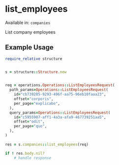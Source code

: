 # list_employees
Available in: `companies`

List company employees

## Example Usage
```ruby
require_relative structure


s = structure::Structure.new

   
req = operations.Operations::ListEmployeesRequest(
  path_params=Operations::ListEmployeesRequest(
    id="cb739205-9293-496f-aa75-96eb10faaa23",
    offset="corporis",
    per_page="explicabo",
  ),
  query_params=Operations::ListEmployeesRequest(
    id="c5955907-aff1-4a3a-afa9-467739251aa5",
    offset="odit",
    per_page="quo",
  ),
)
    
res = s.companies::list_employees(req)

if ! res.body.nil?
    # handle response

```